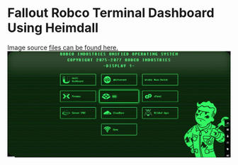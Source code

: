# Fallout Robco Terminal Dashboard Using Heimdall
Image source [files can be found here.](https://wildbot.host/heimdall)
![dashboard screenshot](screenshot.jpeg)
